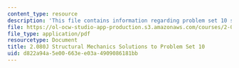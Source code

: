 ```yaml
---
content_type: resource
description: 'This file contains information regarding problem set 10 solution. '
file: https://ol-ocw-studio-app-production.s3.amazonaws.com/courses/2-080j-structural-mechanics-fall-2013/d822a94a5e00663ee03a4909086181bb_MIT2_080JF13_ProbSet_10_Sol.pdf
file_type: application/pdf
resourcetype: Document
title: 2.080J Structural Mechanics Solutions to Problem Set 10
uid: d822a94a-5e00-663e-e03a-4909086181bb
---
```

